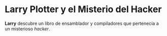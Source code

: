 # Larry Plotter y el Misterio del Hacker

**Larry** descubre un libro de ensamblador y compiladores que pertenecía a un misterioso *hacker*.

